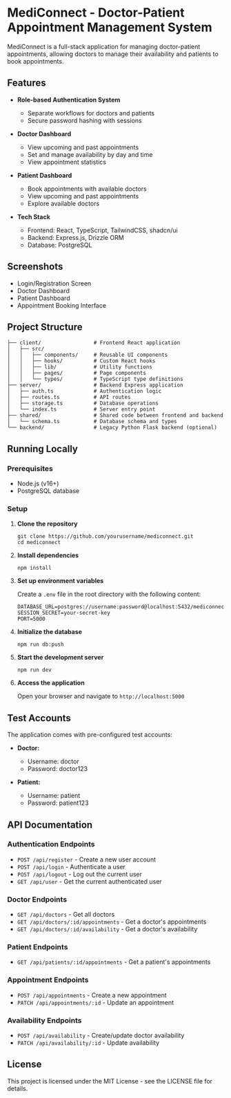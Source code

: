 # MediConnect - Doctor-Patient Appointment Management System

MediConnect is a full-stack application for managing doctor-patient appointments, allowing doctors to manage their availability and patients to book appointments.

## Features

- **Role-based Authentication System**
  - Separate workflows for doctors and patients
  - Secure password hashing with sessions

- **Doctor Dashboard**
  - View upcoming and past appointments
  - Set and manage availability by day and time
  - View appointment statistics

- **Patient Dashboard**
  - Book appointments with available doctors
  - View upcoming and past appointments
  - Explore available doctors

- **Tech Stack**
  - Frontend: React, TypeScript, TailwindCSS, shadcn/ui
  - Backend: Express.js, Drizzle ORM
  - Database: PostgreSQL

## Screenshots

- Login/Registration Screen
- Doctor Dashboard
- Patient Dashboard
- Appointment Booking Interface

## Project Structure

```
├── client/                 # Frontend React application
│   ├── src/
│   │   ├── components/     # Reusable UI components
│   │   ├── hooks/          # Custom React hooks
│   │   ├── lib/            # Utility functions
│   │   ├── pages/          # Page components
│   │   └── types/          # TypeScript type definitions
├── server/                 # Backend Express application
│   ├── auth.ts             # Authentication logic
│   ├── routes.ts           # API routes
│   ├── storage.ts          # Database operations
│   └── index.ts            # Server entry point
├── shared/                 # Shared code between frontend and backend
│   └── schema.ts           # Database schema and types
└── backend/                # Legacy Python Flask backend (optional)
```

## Running Locally

### Prerequisites

- Node.js (v16+)
- PostgreSQL database

### Setup

1. **Clone the repository**
   ```
   git clone https://github.com/yourusername/mediconnect.git
   cd mediconnect
   ```

2. **Install dependencies**
   ```
   npm install
   ```

3. **Set up environment variables**
   
   Create a `.env` file in the root directory with the following content:
   ```
   DATABASE_URL=postgres://username:password@localhost:5432/mediconnect
   SESSION_SECRET=your-secret-key
   PORT=5000
   ```

4. **Initialize the database**
   ```
   npm run db:push
   ```

5. **Start the development server**
   ```
   npm run dev
   ```

6. **Access the application**
   
   Open your browser and navigate to `http://localhost:5000`

## Test Accounts

The application comes with pre-configured test accounts:

- **Doctor:**
  - Username: doctor
  - Password: doctor123

- **Patient:**
  - Username: patient
  - Password: patient123

## API Documentation

### Authentication Endpoints
- `POST /api/register` - Create a new user account
- `POST /api/login` - Authenticate a user
- `POST /api/logout` - Log out the current user
- `GET /api/user` - Get the current authenticated user

### Doctor Endpoints
- `GET /api/doctors` - Get all doctors
- `GET /api/doctors/:id/appointments` - Get a doctor's appointments
- `GET /api/doctors/:id/availability` - Get a doctor's availability

### Patient Endpoints
- `GET /api/patients/:id/appointments` - Get a patient's appointments

### Appointment Endpoints
- `POST /api/appointments` - Create a new appointment
- `PATCH /api/appointments/:id` - Update an appointment

### Availability Endpoints
- `POST /api/availability` - Create/update doctor availability
- `PATCH /api/availability/:id` - Update availability

## License

This project is licensed under the MIT License - see the LICENSE file for details.